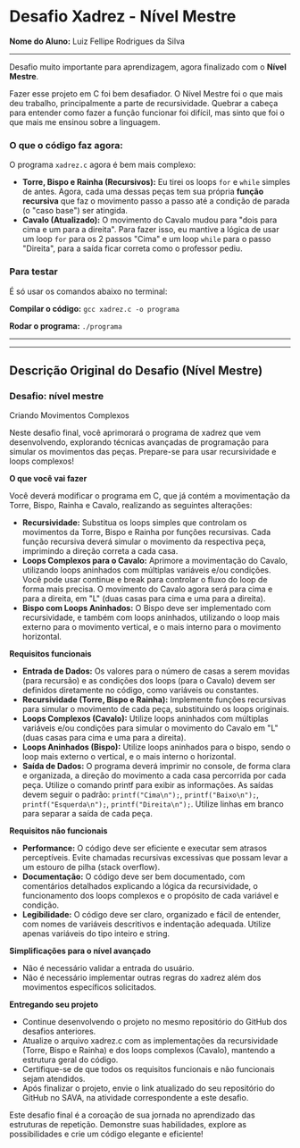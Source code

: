 # Desafio Xadrez - Nível Mestre

**Nome do Aluno:** Luiz Fellipe Rodrigues da Silva

---

Desafio muito importante para aprendizagem, agora finalizado com o **Nível Mestre**.

Fazer esse projeto em C foi bem desafiador. O Nível Mestre foi o que mais deu trabalho, principalmente a parte de recursividade. Quebrar a cabeça para entender como fazer a função funcionar foi difícil, mas sinto que foi o que mais me ensinou sobre a linguagem.

### O que o código faz agora:

O programa `xadrez.c` agora é bem mais complexo:

* **Torre, Bispo e Rainha (Recursivos):** Eu tirei os loops `for` e `while` simples de antes. Agora, cada uma dessas peças tem sua própria **função recursiva** que faz o movimento passo a passo até a condição de parada (o "caso base") ser atingida.
* **Cavalo (Atualizado):** O movimento do Cavalo mudou para "dois para cima e um para a direita". Para fazer isso, eu mantive a lógica de usar um loop `for` para os 2 passos "Cima" e um loop `while` para o passo "Direita", para a saída ficar correta como o professor pediu.

### Para testar

É só usar os comandos abaixo no terminal:

**Compilar o código:**
`gcc xadrez.c -o programa`

**Rodar o programa:**
`./programa`

---
---

## Descrição Original do Desafio (Nível Mestre)

### Desafio: nível mestre

Criando Movimentos Complexos

Neste desafio final, você aprimorará o programa de xadrez que vem desenvolvendo, explorando técnicas avançadas de programação para simular os movimentos das peças. Prepare-se para usar recursividade e loops complexos!

**O que você vai fazer**

Você deverá modificar o programa em C, que já contém a movimentação da Torre, Bispo, Rainha e Cavalo, realizando as seguintes alterações:

- **Recursividade:** Substitua os loops simples que controlam os movimentos da Torre, Bispo e Rainha por funções recursivas. Cada função recursiva deverá simular o movimento da respectiva peça, imprimindo a direção correta a cada casa.
- **Loops Complexos para o Cavalo:** Aprimore a movimentação do Cavalo, utilizando loops aninhados com múltiplas variáveis e/ou condições. Você pode usar continue e break para controlar o fluxo do loop de forma mais precisa. O movimento do Cavalo agora será para cima e para a direita, em "L" (duas casas para cima e uma para a direita).
- **Bispo com Loops Aninhados:** O Bispo deve ser implementado com recursividade, e também com loops aninhados, utilizando o loop mais externo para o movimento vertical, e o mais interno para o movimento horizontal.

**Requisitos funcionais**

- **Entrada de Dados:** Os valores para o número de casas a serem movidas (para recursão) e as condições dos loops (para o Cavalo) devem ser definidos diretamente no código, como variáveis ou constantes.
- **Recursividade (Torre, Bispo e Rainha):** Implemente funções recursivas para simular o movimento de cada peça, substituindo os loops originais.
- **Loops Complexos (Cavalo):** Utilize loops aninhados com múltiplas variáveis e/ou condições para simular o movimento do Cavalo em "L" (duas casas para cima e uma para a direita).
- **Loops Aninhados (Bispo):** Utilize loops aninhados para o bispo, sendo o loop mais externo o vertical, e o mais interno o horizontal.
- **Saída de Dados:** O programa deverá imprimir no console, de forma clara e organizada, a direção do movimento a cada casa percorrida por cada peça. Utilize o comando printf para exibir as informações. As saídas devem seguir o padrão: `printf("Cima\n");`, `printf("Baixo\n");`, `printf("Esquerda\n");`, `printf("Direita\n");`. Utilize linhas em branco para separar a saída de cada peça.

**Requisitos não funcionais**

- **Performance:** O código deve ser eficiente e executar sem atrasos perceptíveis. Evite chamadas recursivas excessivas que possam levar a um estouro de pilha (stack overflow).
- **Documentação:** O código deve ser bem documentado, com comentários detalhados explicando a lógica da recursividade, o funcionamento dos loops complexos e o propósito de cada variável e condição.
- **Legibilidade:** O código deve ser claro, organizado e fácil de entender, com nomes de variáveis descritivos e indentação adequada. Utilize apenas variáveis do tipo inteiro e string.

**Simplificações para o nível avançado**

- Não é necessário validar a entrada do usuário.
- Não é necessário implementar outras regras do xadrez além dos movimentos específicos solicitados.

**Entregando seu projeto**

- Continue desenvolvendo o projeto no mesmo repositório do GitHub dos desafios anteriores.
- Atualize o arquivo xadrez.c com as implementações da recursividade (Torre, Bispo e Rainha) e dos loops complexos (Cavalo), mantendo a estrutura geral do código.
- Certifique-se de que todos os requisitos funcionais e não funcionais sejam atendidos.
- Após finalizar o projeto, envie o link atualizado do seu repositório do GitHub no SAVA, na atividade correspondente a este desafio.

Este desafio final é a coroação de sua jornada no aprendizado das estruturas de repetição. Demonstre suas habilidades, explore as possibilidades e crie um código elegante e eficiente!